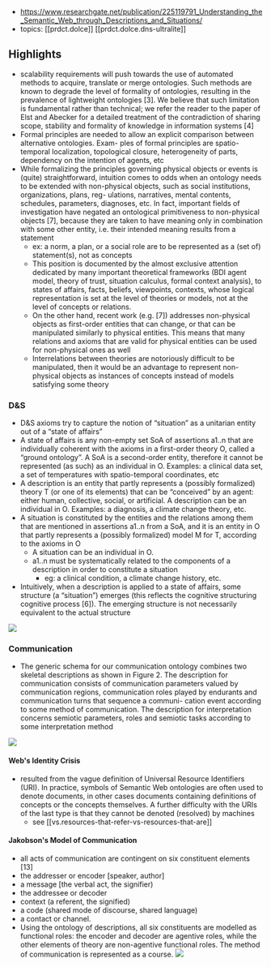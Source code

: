 
- https://www.researchgate.net/publication/225119791_Understanding_the_Semantic_Web_through_Descriptions_and_Situations/
- topics: [[prdct.dolce]] [[prdct.dolce.dns-ultralite]]

## Highlights

- scalability requirements will push towards the use of automated methods to acquire, translate or merge ontologies. Such methods are known to degrade the level of formality of ontologies, resulting in the prevalence of lightweight ontologies [3]. We believe that such limitation is fundamental rather than technical; we refer the reader to the paper of Elst and Abecker for a detailed treatment of the contradiction of sharing scope, stability and formality of knowledge in information systems [4]
- Formal principles are needed to allow an explicit comparison between alternative ontologies. Exam- ples of formal principles are spatio-temporal localization, topological closure, heterogeneity of parts, dependency on the intention of agents, etc
- While formalizing the principles governing physical objects or events is (quite) straightforward, intuition comes to odds when an ontology needs to be extended with non-physical objects, such as social institutions, organizations, plans, reg- ulations, narratives, mental contents, schedules, parameters, diagnoses, etc. In fact, important fields of investigation have negated an ontological primitiveness to non-physical objects [7], because they are taken to have meaning only in combination with some other entity, i.e. their intended meaning results from a statement
  - ex: a norm, a plan, or a social role are to be represented as a (set of) statement(s), not as concepts
  - This position is documented by the almost exclusive attention dedicated by many important theoretical frameworks (BDI agent model, theory of trust, situation calculus, formal context analysis), to states of affairs, facts, beliefs, viewpoints, contexts, whose logical representation is set at the level of theories or models, not at the level of concepts or relations.
  - On the other hand, recent work (e.g. [7]) addresses non-physical objects as first-order entities that can change, or that can be manipulated similarly to physical entities. This means that many relations and axioms that are valid for physical entities can be used for non-physical ones as well
  - Interrelations between theories are notoriously difficult to be manipulated, then it would be an advantage to represent non-physical objects as instances of concepts instead of models satisfying some theory

### D&S

- D&S axioms try to capture the notion of “situation” as a unitarian entity out of a “state of affairs”
- A state of affairs is any non-empty set SoA of assertions a1..n that are individually coherent with the axioms in a first-order theory O, called a “ground ontology”. A SoA is a second-order entity, therefore it cannot be represented (as such) as an individual in O. Examples: a clinical data set, a set of temperatures with spatio-temporal coordinates, etc
- A description is an entity that partly represents a (possibly formalized) theory T (or one of its elements) that can be “conceived” by an agent: either human, collective, social, or artificial. A description can be an individual in O. Examples: a diagnosis, a climate change theory, etc.
- A situation is constituted by the entities and the relations among them that are mentioned in assertions a1..n from a SoA, and it is an entity in O that partly represents a (possibly formalized) model M for T, according to the axioms in O
  - A situation can be an individual in O. 
  - a1..n must be systematically related to the components of a description in order to constitute a situation
    - eg: a clinical condition, a climate change history, etc.
- Intuitively, when a description is applied to a state of affairs, some structure (a “situation”) emerges (this reflects the cognitive structuring cognitive process [6]). The emerging structure is not necessarily equivalent to the actual structure

![](/assets/images/2024-06-04-10-12-29.png)


### Communication

- The generic schema for our communication ontology combines two skeletal descriptions as shown in Figure 2. The description for communication consists of communication parameters valued by communication regions, communication roles played by endurants and communication turns that sequence a communi- cation event according to some method of communication. The description for interpretation concerns semiotic parameters, roles and semiotic tasks according to some interpretation method

![](/assets/images/2024-06-04-10-14-31.png)

#### Web's Identity Crisis

- resulted from the vague definition of Universal Resource Identifiers (URI). In practice, symbols of Semantic Web ontologies are often used to denote documents, in other cases documents containing definitions of concepts or the concepts themselves. A further difficulty with the URIs of the last type is that they cannot be denoted (resolved) by machines
  - see [[vs.resources-that-refer-vs-resources-that-are]]

#### Jakobson's Model of Communication

-  all acts of
communication are contingent on six constituent elements [13]
  - the addresser or encoder [speaker, author]
  - a message [the verbal act, the signifier)
  - the addressee or decoder
  - context (a referent, the signified)
  - a code (shared mode of discourse, shared language)
  - a contact or channel.
- Using the ontology of descriptions, all six constituents are modelled as functional roles: the encoder and decoder are agentive roles, while the other elements of theory are non-agentive functional roles. The method of communication is represented as a course.
![](/assets/images/2024-06-04-10-22-57.png)